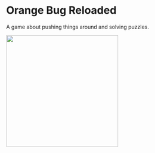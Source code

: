 # Orange Bug Reloaded
A game about pushing things around and solving puzzles. 

<img src="http://s16.postimg.org/46236fr11/Promo_Image.png" width="300px"/>
